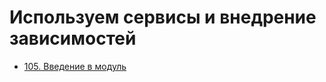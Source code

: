 # Используем сервисы и внедрение зависимостей

- [105. Введение в модуль](./105.%20Module%20Introduction)
